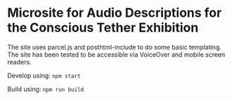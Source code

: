# Microsite for Audio Descriptions for the Conscious Tether Exhibition

The site uses parcel.js and posthtml-include to do some basic templating. The site has been tested to be accessible via VoiceOver and mobile screen readers.

Develop using:
`npm start`

Build using:
`npm run build`